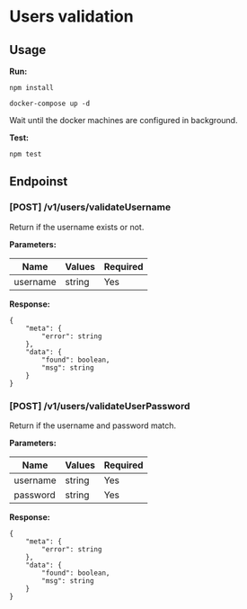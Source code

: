 # Users validation

## Usage

**Run:**
```
npm install
```
```
docker-compose up -d
```
Wait until the docker machines are configured in background.

**Test:**
```
npm test
```

## Endpoinst

### [POST] /v1/users/validateUsername
Return if the username exists or not.

**Parameters:**

Name|Values|Required
|---|------|--------|
|username|string|Yes|

**Response:**
```
{
    "meta": {
        "error": string
    },
    "data": {
        "found": boolean,
        "msg": string
    }
}
```

### [POST] /v1/users/validateUserPassword
Return if the username and password match.

**Parameters:**

Name|Values|Required
|---|------|--------|
|username|string|Yes|
|password|string|Yes|


**Response:**
```
{
    "meta": {
        "error": string
    },
    "data": {
        "found": boolean,
        "msg": string
    }
}
